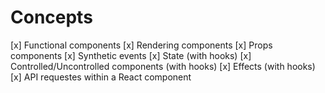 # Concepts

[x] Functional components
[x] Rendering components
[x] Props components
[x] Synthetic events
[x] State (with hooks)
[x] Controlled/Uncontrolled components (with hooks)
[x] Effects (with hooks)
[x] API requestes within a React component
